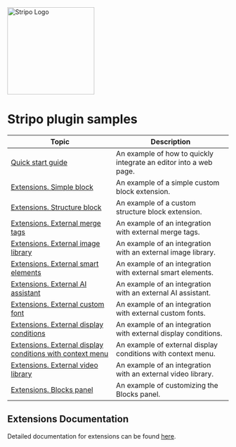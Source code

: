 <img src="https://stripo-cdn.stripo.email/img/front/press-kit/logo-horizontal.svg" alt="Stripo Logo" style="width: 198px"/>
<br/>

# Stripo plugin samples

| Topic                                                                                                                                             | Description                                                       |
|---------------------------------------------------------------------------------------------------------------------------------------------------|-------------------------------------------------------------------|
| [Quick start guide](https://github.com/stripoinc/stripo-plugin-samples/tree/main/quick-start-guide)                                               | An example of how to quickly integrate an editor into a web page. |
| [Extensions. Simple block](https://github.com/stripoinc/stripo-plugin-samples/tree/main/extensions/01-simple-block)                               | An example of a simple custom block extension.                    |
| [Extensions. Structure block](https://github.com/stripoinc/stripo-plugin-samples/tree/main/extensions/02-structure-block)                         | An example of a custom structure block extension.                 |
| [Extensions. External merge tags](https://github.com/stripoinc/stripo-plugin-samples/tree/main/extensions/03-external-merge-tags)                 | An example of an integration with external merge tags.            |
| [Extensions. External image library](https://github.com/stripoinc/stripo-plugin-samples/tree/main/extensions/04-external-image-library)           | An example of an integration with an external image library.      |
| [Extensions. External smart elements](https://github.com/stripoinc/stripo-plugin-samples/tree/main/extensions/05-external-smart-elements-library) | An example of an integration with external smart elements.        |
| [Extensions. External AI assistant](https://github.com/stripoinc/stripo-plugin-samples/tree/main/extensions/06-external-ai-assistant)             | An example of an integration with an external AI assistant.       |
| [Extensions. External custom font](https://github.com/stripoinc/stripo-plugin-samples/tree/main/extensions/07-external-custom-font)               | An example of an integration with external custom fonts.          |
| [Extensions. External display conditions](https://github.com/stripoinc/stripo-plugin-samples/tree/main/extensions/08-external-display-conditions)     | An example of an integration with external display conditions.     |
| [Extensions. External display conditions with context menu](https://github.com/stripoinc/stripo-plugin-samples/tree/main/extensions/09-external-display-conditions-with-context-menu) | An example of external display conditions with context menu.       |
| [Extensions. External video library](https://github.com/stripoinc/stripo-plugin-samples/tree/main/extensions/10-external-video-library)             | An example of an integration with an external video library.       |
| [Extensions. Blocks panel](https://github.com/stripoinc/stripo-plugin-samples/tree/main/extensions/11-blocks-panel)                                   | An example of customizing the Blocks panel.                     |

## Extensions Documentation

Detailed documentation for extensions can be found [here](extensions/docs/README.md).

